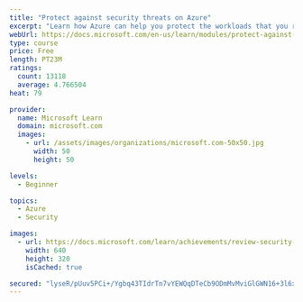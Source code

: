 ```yaml
---
title: "Protect against security threats on Azure"
excerpt: "Learn how Azure can help you protect the workloads that you run both in the cloud and in your on-premises datacenter."
webUrl: https://docs.microsoft.com/en-us/learn/modules/protect-against-security-threats-azure/
type: course
price: Free
length: PT23M
ratings:
  count: 13118
  average: 4.766504
heat: 79

provider:
  name: Microsoft Learn
  domain: microsoft.com
  images:
    - url: /assets/images/organizations/microsoft.com-50x50.jpg
      width: 50
      height: 50

levels:
  - Beginner

topics:
  - Azure
  - Security

images:
  - url: https://docs.microsoft.com/learn/achievements/review-security-tools-features-social.png
    width: 640
    height: 320
    isCached: true

secured: "lyseR/pUuv5PCi+/Ygbq43TIdrTn7vYEWQqDTeCb9ODmMvMviGlGWN16+3l6xBSdRp4OCSCM85WLWNgl0NQC802A9Wt3YlupBMnXMoTZ1pDl+Q+t6bhVkekBpJgFO71ZBcCs+G+KsasZDNI/t1eG6YrZMUR8jWL/aSk3o4TAQeS5fD2EkOMMxOKCQbk3vOY2vRuEd8EFpzFKc3P+N01unHxD94oGd1MOrif46Z5OxwpEqnAz6v3dwivSXEDYO68mHiJ8Vp+kCsgVhnu+0MrL3bjcYUwFGFrDGNbUO4UJz/36QYvKdqI/e2h2Liz4MmkHcJRdzBlFrqGIQ3MbQ+hFjqGBs8sv81645rPV0OLQFpJntuBXwrewGWwKOVxnHn9nBFiu6Ua0B6oDdG+DN8CD2NwYMDsuRdcQyB5TssP0/rsFjpkLvDS6k4FpQoH27OQO;hN+TP/8Kw2DPicYkkMl2/w=="
---
```


